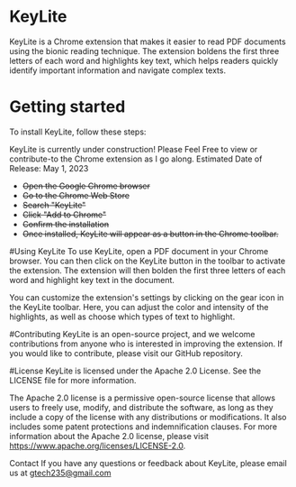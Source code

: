 # KeyLite

KeyLite is a Chrome extension that makes it easier to read PDF documents using the bionic reading technique. The extension boldens the first three letters of each word and highlights key text, which helps readers quickly identify important information and navigate complex texts.

# Getting started

To install KeyLite, follow these steps:

KeyLite is currently under construction! Please Feel Free to view or contribute-to the Chrome extension as I go along. Estimated Date of Release: May 1, 2023

- ~~Open the Google Chrome browser~~
- ~~Go to the Chrome Web Store~~
- ~~Search "KeyLite"~~
- ~~Click "Add to Chrome"~~
- ~~Confirm the installation~~
- ~~Once installed, KeyLite will appear as a button in the Chrome toolbar.~~

#Using KeyLite
To use KeyLite, open a PDF document in your Chrome browser. You can then click on the KeyLite button in the toolbar to activate the extension. The extension will then bolden the first three letters of each word and highlight key text in the document.

You can customize the extension's settings by clicking on the gear icon in the KeyLite toolbar. Here, you can adjust the color and intensity of the highlights, as well as choose which types of text to highlight.

#Contributing
KeyLite is an open-source project, and we welcome contributions from anyone who is interested in improving the extension. If you would like to contribute, please visit our GitHub repository.

#License
KeyLite is licensed under the Apache 2.0 License. See the LICENSE file for more information.

The Apache 2.0 license is a permissive open-source license that allows users to freely use, modify, and distribute the software, as long as they include a copy of the license with any distributions or modifications. It also includes some patent protections and indemnification clauses. For more information about the Apache 2.0 license, please visit https://www.apache.org/licenses/LICENSE-2.0.

Contact
If you have any questions or feedback about KeyLite, please email us at gtech235@gmail.com
